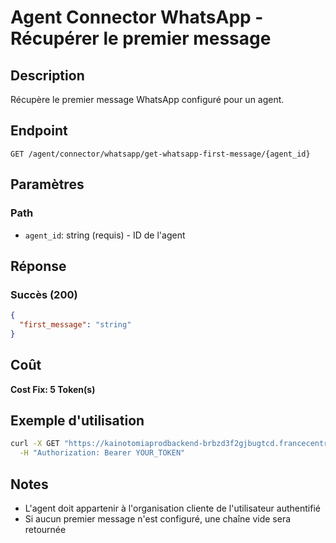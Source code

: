 # Agent Connector WhatsApp - Récupérer le premier message

## Description
Récupère le premier message WhatsApp configuré pour un agent.

## Endpoint
```
GET /agent/connector/whatsapp/get-whatsapp-first-message/{agent_id}
```

## Paramètres

### Path
- `agent_id`: string (requis) - ID de l'agent

## Réponse

### Succès (200)
```json
{
  "first_message": "string"
}
```

## Coût
**Cost Fix: 5 Token(s)**

## Exemple d'utilisation

```bash
curl -X GET "https://kainotomiaprodbackend-brbzd3f2gjbugtcd.francecentral-01.azurewebsites.net/agent/connector/whatsapp/get-whatsapp-first-message/agent-id-123" \
  -H "Authorization: Bearer YOUR_TOKEN"
```

## Notes
- L'agent doit appartenir à l'organisation cliente de l'utilisateur authentifié
- Si aucun premier message n'est configuré, une chaîne vide sera retournée 